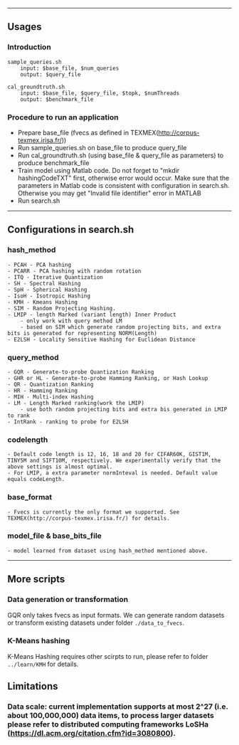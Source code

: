 ***************************************************************************************

## Usages

### Introduction

```
sample_queries.sh
    input: $base_file, $num_queries
    output: $query_file

cal_groundtruth.sh
    input: $base_file, $query_file, $topk, $numThreads
    output: $benchmark_file
```

### Procedure to run an application

- Prepare base_file (fvecs as defined in TEXMEX(http://corpus-texmex.irisa.fr/))
- Run sample_queries.sh on base_file to produce query_file
- Run cal_groundtruth.sh (using base_file & query_file as parameters) to produce benchmark_file
- Train model using Matlab code. Do not forget to "mkdir hashingCodeTXT" first, otherwise error would occur.  Make sure that the parameters in Matlab code is consistent with configuration in search.sh. Otherwise you may get "Invalid file identifier" error in MATLAB
- Run search.sh

***************************************************************************************

## Configurations in search.sh

### hash_method
    - PCAH - PCA hashing
    - PCARR - PCA hashing with random rotation
    - ITQ - Iterative Quantization
    - SH - Spectral Hashing
    - SpH - Spherical Hashing
    - IsoH - Isotropic Hashing
    - KMH - Kmeans Hashing
    - SIM - Random Projecting Hashing.
    - LMIP - length Marked (variant length) Inner Product
        - only work with query method LM
        - based on SIM which generate random projecting bits, and extra bits is generated for representing NORM(Length)
    - E2LSH - Locality Sensitive Hashing for Euclidean Distance

### query_method
    - GQR - Generate-to-probe Quantization Ranking
    - GHR or HL - Generate-to-probe Hamming Ranking, or Hash Lookup
    - QR - Quantization Ranking
    - HR - Hamming Ranking
    - MIH - Multi-index Hashing
    - LM - Length Marked ranking(work the LMIP)
        - use both random projecting bits and extra bis generated in LMIP to rank
    - IntRank - ranking to probe for E2LSH
    
### codelength
    - Default code length is 12, 16, 18 and 20 for CIFAR60K, GIST1M, TINY5M and SIFT10M, respectively. We experimentally verify that the above settings is almost optimal.
    - For LMIP, a extra parameter normInteval is needed. Default value equals codeLength.

### base_format
    - Fvecs is currently the only format we supported. See TEXMEX(http://corpus-texmex.irisa.fr/) for details.

### model_file & base_bits_file
    - model learned from dataset using hash_method mentioned above.
    

***************************************************************************************

## More scripts

### Data generation or transformation

GQR only takes fvecs as input formats. We can generate random datasets or transform existing datasets under folder `./data_to_fvecs`.

### K-Means hashing

K-Means Hashing requires other scirpts to run, please refer to folder `../learn/KMH` for details.

## Limitations

### Data scale: current implementation supports at most 2^27 (i.e. about 100,000,000) data items, to process larger datasets please refer to distributed computing frameworks LoSHa (https://dl.acm.org/citation.cfm?id=3080800). 
